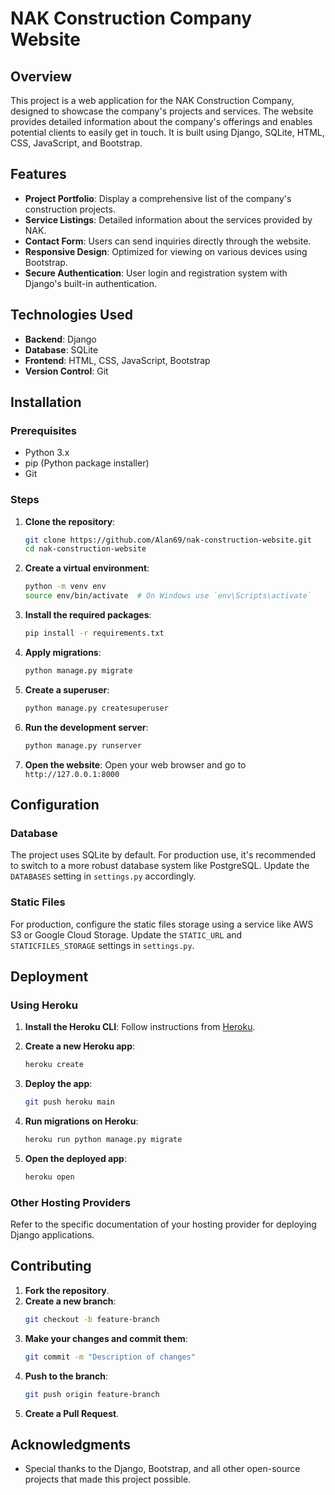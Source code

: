 # NAK Construction Company Website

## Overview

This project is a web application for the NAK Construction Company, designed to showcase the company's projects and services. The website provides detailed information about the company's offerings and enables potential clients to easily get in touch. It is built using Django, SQLite, HTML, CSS, JavaScript, and Bootstrap.

## Features

- **Project Portfolio**: Display a comprehensive list of the company's construction projects.
- **Service Listings**: Detailed information about the services provided by NAK.
- **Contact Form**: Users can send inquiries directly through the website.
- **Responsive Design**: Optimized for viewing on various devices using Bootstrap.
- **Secure Authentication**: User login and registration system with Django's built-in authentication.

## Technologies Used

- **Backend**: Django
- **Database**: SQLite
- **Frontend**: HTML, CSS, JavaScript, Bootstrap
- **Version Control**: Git

## Installation

### Prerequisites

- Python 3.x
- pip (Python package installer)
- Git

### Steps

1. **Clone the repository**:
    ```bash
    git clone https://github.com/Alan69/nak-construction-website.git
    cd nak-construction-website
    ```

2. **Create a virtual environment**:
    ```bash
    python -m venv env
    source env/bin/activate  # On Windows use `env\Scripts\activate`
    ```

3. **Install the required packages**:
    ```bash
    pip install -r requirements.txt
    ```

4. **Apply migrations**:
    ```bash
    python manage.py migrate
    ```

5. **Create a superuser**:
    ```bash
    python manage.py createsuperuser
    ```

6. **Run the development server**:
    ```bash
    python manage.py runserver
    ```

7. **Open the website**:
    Open your web browser and go to `http://127.0.0.1:8000`

## Configuration

### Database

The project uses SQLite by default. For production use, it's recommended to switch to a more robust database system like PostgreSQL. Update the `DATABASES` setting in `settings.py` accordingly.

### Static Files

For production, configure the static files storage using a service like AWS S3 or Google Cloud Storage. Update the `STATIC_URL` and `STATICFILES_STORAGE` settings in `settings.py`.

## Deployment

### Using Heroku

1. **Install the Heroku CLI**: Follow instructions from [Heroku](https://devcenter.heroku.com/articles/heroku-cli).

2. **Create a new Heroku app**:
    ```bash
    heroku create
    ```

3. **Deploy the app**:
    ```bash
    git push heroku main
    ```

4. **Run migrations on Heroku**:
    ```bash
    heroku run python manage.py migrate
    ```

5. **Open the deployed app**:
    ```bash
    heroku open
    ```

### Other Hosting Providers

Refer to the specific documentation of your hosting provider for deploying Django applications.

## Contributing

1. **Fork the repository**.
2. **Create a new branch**:
    ```bash
    git checkout -b feature-branch
    ```
3. **Make your changes and commit them**:
    ```bash
    git commit -m "Description of changes"
    ```
4. **Push to the branch**:
    ```bash
    git push origin feature-branch
    ```
5. **Create a Pull Request**.

## Acknowledgments

- Special thanks to the Django, Bootstrap, and all other open-source projects that made this project possible.
